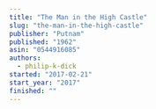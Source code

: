 ```yaml
---
title: "The Man in the High Castle"
slug: "the-man-in-the-high-castle"
publisher: "Putnam"
published: "1962"
asin: "0544916085"
authors:
  - philip-k-dick
started: "2017-02-21"
start_year: "2017"
finished: ""
---
```

